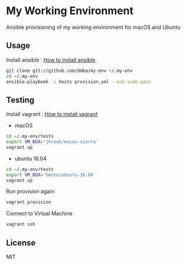 My Working Environment
=========

Ansible provisioning of my working environment for macOS and Ubuntu

Usage
------------

Install ansible : [How to install ansible](http://docs.ansible.com/intro_installation.html).
```sh
git clone git://github.com/dmba/my-env ~/.my-env
cd ~/.my-env
ansible-playbook -i hosts provision.yml --ask-sudo-pass
```
Testing
------------
Install vagrant : [How to install vagrant](https://www.vagrantup.com/downloads.html)

- macOS
```sh
cd ~/.my-env/tests
export VM_BOX='jhcook/macos-sierra'
vagrant up
```
- ubuntu 16.04
```sh
cd ~/.my-env/tests
export VM_BOX='bento/ubuntu-16.04'
vagrant up
```

Run provision again:
```sh
vagrant provision
```

Connect to Virtual Machine
```sh
vagrant ssh
```

License
-------

MIT
